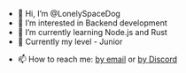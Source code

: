 - 👋 Hi, I’m @LonelySpaceDog
- 👀 I’m interested in Backend development
- 🌱 I’m currently learning Node.js and Rust
- 🍄 Currently my level - Junior
<!--- 💞️ I’m looking to collaborate on ... --->
- 📫 How to reach me: [by email](rustyvyacheslav@gmail.com) or [by Discord](https://discordapp.com/users/217967979264999425/)
<!---
LonelySpaceDog/LonelySpaceDog is a ✨ special ✨ repository because its `README.md` (this file) appears on your GitHub profile.
You can click the Preview link to take a look at your changes.
--->

